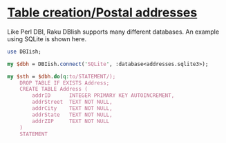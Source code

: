 [1]: https://rosettacode.org/wiki/Table_creation/Postal_addresses

# [Table creation/Postal addresses][1]





Like Perl DBI, Raku DBIish supports many different databases. An example using SQLite is shown here.

```perl
use DBIish;

my $dbh = DBIish.connect('SQLite', :database<addresses.sqlite3>);

my $sth = $dbh.do(q:to/STATEMENT/);
    DROP TABLE IF EXISTS Address;
    CREATE TABLE Address (
        addrID      INTEGER PRIMARY KEY AUTOINCREMENT,
        addrStreet  TEXT NOT NULL,
        addrCity    TEXT NOT NULL,
        addrState   TEXT NOT NULL,
        addrZIP     TEXT NOT NULL
    )
    STATEMENT
```
